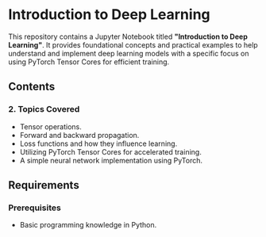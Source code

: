 # Introduction to Deep Learning

This repository contains a Jupyter Notebook titled **"Introduction to Deep Learning"**. It provides foundational concepts and practical examples to help understand and implement deep learning models with a specific focus on using PyTorch Tensor Cores for efficient training.


## Contents

### 2. Topics Covered
- Tensor operations.
- Forward and backward propagation.
- Loss functions and how they influence learning.
- Utilizing PyTorch Tensor Cores for accelerated training.
- A simple neural network implementation using PyTorch.

## Requirements

### Prerequisites
- Basic programming knowledge in Python.
